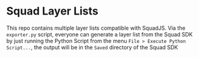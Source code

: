 # Squad Layer Lists
This repo contains multiple layer lists compatible with SquadJS.
Via the `exporter.py` script, everyone can generate a layer list from the Squad SDK by just running the Python Script from the menu `File > Execute Python Script...`, the output will be in the `Saved` directory of the Squad SDK
